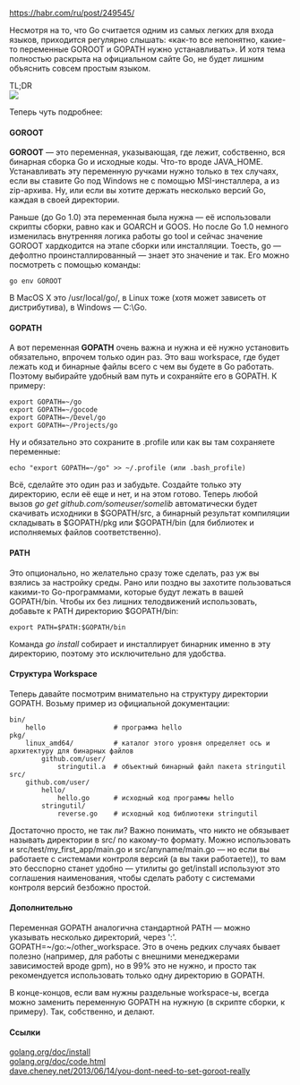https://habr.com/ru/post/249545/

Несмотря на то, что Go считается одним из самых легких для входа языков, приходится регулярно слышать: «как-то все непонятно, какие-то переменные GOROOT и GOPATH нужно устанавливать». И хотя тема полностью раскрыта на официальном сайте Go, не будет лишним объяснить совсем простым языком.  
  
TL;DR  
![](https://habrastorage.org/r/w1560/files/c32/86f/043/c3286f0436884d3c8c687d80ae1f9925.png)  
  
Теперь чуть подробнее:  
  

#### GOROOT

  
**GOROOT** — это переменная, указывающая, где лежит, собственно, вся бинарная сборка Go и исходные коды. Что-то вроде JAVA_HOME. Устанавливать эту переменную ручками нужно только в тех случаях, если вы ставите Go под Windows не с помощью MSI-инсталлера, а из zip-архива. Ну, или если вы хотите держать несколько версий Go, каждая в своей директории.  
  
Раньше (до Go 1.0) эта переменная была нужна — её использовали скрипты сборки, равно как и GOARCH и GOOS. Но после Go 1.0 немного изменилась внутренняя логика работы go tool и сейчас значение GOROOT хардкодится на этапе сборки или инсталляции. Тоесть, go — дефолтно проинсталлированный — знает это значение и так. Его можно посмотреть с помощью команды:  
  

```
go env GOROOT
```

  
В MacOS X это /usr/local/go/, в Linux тоже (хотя может зависеть от дистрибутива), в Windows — С:\Go.  
  

#### GOPATH

  
А вот переменная **GOPATH** очень важна и нужна и её нужно установить обязательно, впрочем только один раз. Это ваш workspace, где будет лежать код и бинарные файлы всего с чем вы будете в Go работать. Поэтому выбирайте удобный вам путь и сохраняйте его в GOPATH. К примеру:  
  

```
export GOPATH=~/go
export GOPATH=~/gocode
export GOPATH=~/Devel/go
export GOPATH=~/Projects/go
```

  
Ну и обязательно это сохраните в .profile или как вы там сохраняете переменные:  
  

```
echo "export GOPATH=~/go" >> ~/.profile (или .bash_profile)
```

  
Всё, сделайте это один раз и забудьте. Создайте только эту директорию, если её еще и нет, и на этом готово. Теперь любой вызов _go get github.com/someuser/somelib_ автоматически будет скачивать исходники в $GOPATH/src, а бинарный результат компиляции складывать в $GOPATH/pkg или $GOPATH/bin (для библиотек и исполняемых файлов соответственно).  
  

#### PATH

  
Это опционально, но желательно сразу тоже сделать, раз уж вы взялись за настройку среды. Рано или поздно вы захотите пользоваться какими-то Go-программами, которые будут лежать в вашей GOPATH/bin. Чтобы их без лишних телодвижений использовать, добавьте к PATH директорию $GOPATH/bin:  
  

```
export PATH=$PATH:$GOPATH/bin
```

  
Команда _go install_ собирает и инсталлирует бинарник именно в эту директорию, поэтому это исключительно для удобства.  
  

#### Структура Workspace

  
Теперь давайте посмотрим внимательно на структуру директории GOPATH. Возьму пример из официальной документации:  
  

```
bin/
    hello                 # программа hello
pkg/
    linux_amd64/          # каталог этого уровня определяет ось и архитектуру для бинарных файлов
        github.com/user/
            stringutil.a  # объектный бинарный файл пакета stringutil
src/
    github.com/user/
        hello/
            hello.go      # исходный код программы hello
        stringutil/
            reverse.go    # исходный код библиотеки stringutil
```

  
Достаточно просто, не так ли? Важно понимать, что никто не обязывает называть директории в src/ по какому-то формату. Можно использовать и src/test/my_first_app/main.go и src/anyname/main.go — но если вы работаете с системами контроля версий (а вы таки работаете)), то вам это бесспорно станет удобно — утилиты go get/install используют это соглашения наименования, чтобы сделать работу с системами контроля версий безбожно простой.  
  

#### Дополнительно

  
Переменная GOPATH аналогична стандартной PATH — можно указывать несколько директорий, через ':'. GOPATH=~/go:~/other_workspace. Это в очень редких случаях бывает полезно (например, для работы с внешними менеджерами зависимостей вроде gpm), но в 99% это не нужно, и просто так рекомендуется использовать только одну директорию в GOPATH.  
  
В конце-концов, если вам нужны раздельные workspace-ы, всегда можно заменить переменную GOPATH на нужную (в скрипте сборки, к примеру). Так, собственно, и делают.  
  

#### Ссылки

  
[golang.org/doc/install](http://golang.org/doc/install)  
[golang.org/doc/code.html](https://golang.org/doc/code.html)  
[dave.cheney.net/2013/06/14/you-dont-need-to-set-goroot-really](http://dave.cheney.net/2013/06/14/you-dont-need-to-set-goroot-really)